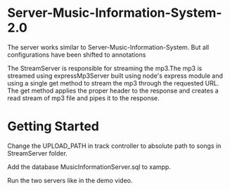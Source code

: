 # Server-Music-Information-System-2.0
The server works similar to Server-Music-Information-System. But all configurations have been shifted to annotations

The StreamServer is responsible for streaming the mp3.The mp3 is streamed using expressMp3Server built using node's express module and using a single get method to stream the mp3 through the requested URL. The get method applies the proper header to the response and creates a read stream of mp3 file and pipes it to the response.

# Getting Started

Change the UPLOAD_PATH in track controller to absolute path to songs in StreamServer folder.

Add the database MusicInformationServer.sql to xampp.

Run the two servers like in the demo video.
